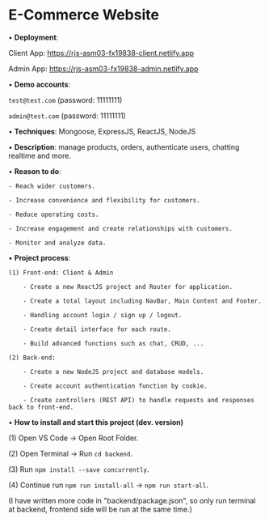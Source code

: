 # E-Commerce Website

• **Deployment**: 

Client App: https://rjs-asm03-fx19838-client.netlify.app

Admin App: https://rjs-asm03-fx19838-admin.netlify.app

• **Demo accounts**: 

`test@test.com` (password: 11111111)

`admin@test.com` (password: 11111111)

• **Techniques**: Mongoose, ExpressJS, ReactJS, NodeJS

• **Description**: manage products, orders, authenticate users, chatting realtime and more.

• **Reason to do**: 

    - Reach wider customers.

    - Increase convenience and flexibility for customers.

    - Reduce operating costs.

    - Increase engagement and create relationships with customers.

    - Monitor and analyze data.

• **Project process**: 

    (1) Front-end: Client & Admin
    
        - Create a new ReactJS project and Router for application.

        - Create a total layout including NavBar, Main Content and Footer.

        - Handling account login / sign up / logout.
        
        - Create detail interface for each route.

        - Build advanced functions such as chat, CRUD, ...

    (2) Back-end: 

        - Create a new NodeJS project and database models.

        - Create account authentication function by cookie.

        - Create controllers (REST API) to handle requests and responses back to front-end.

• **How to install and start this project (dev. version)**

(1) Open VS Code -> Open Root Folder.

(2) Open Terminal -> Run `cd backend`.

(3) Run `npm install --save concurrently`.

(4) Continue run `npm run install-all` -> `npm run start-all`.

(I have written more code in "backend/package.json", so only run terminal at backend, frontend side will be run at the same time.)
